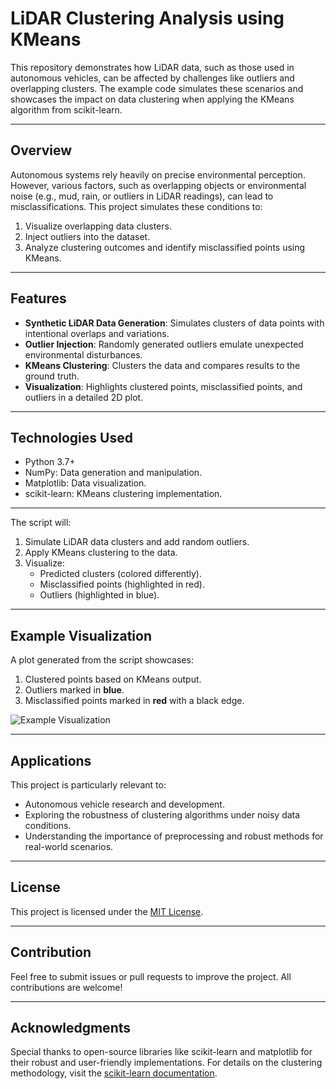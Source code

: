 # LiDAR Clustering Analysis using KMeans

This repository demonstrates how LiDAR data, such as those used in autonomous vehicles, can be affected by challenges like outliers and overlapping clusters. The example code simulates these scenarios and showcases the impact on data clustering when applying the KMeans algorithm from scikit-learn.

---

## Overview
Autonomous systems rely heavily on precise environmental perception. However, various factors, such as overlapping objects or environmental noise (e.g., mud, rain, or outliers in LiDAR readings), can lead to misclassifications. This project simulates these conditions to:

1. Visualize overlapping data clusters.
2. Inject outliers into the dataset.
3. Analyze clustering outcomes and identify misclassified points using KMeans.

---

## Features
- **Synthetic LiDAR Data Generation**: Simulates clusters of data points with intentional overlaps and variations.
- **Outlier Injection**: Randomly generated outliers emulate unexpected environmental disturbances.
- **KMeans Clustering**: Clusters the data and compares results to the ground truth.
- **Visualization**: Highlights clustered points, misclassified points, and outliers in a detailed 2D plot.

---

## Technologies Used
- Python 3.7+
- NumPy: Data generation and manipulation.
- Matplotlib: Data visualization.
- scikit-learn: KMeans clustering implementation.

---

The script will:
1. Simulate LiDAR data clusters and add random outliers.
2. Apply KMeans clustering to the data.
3. Visualize:
   - Predicted clusters (colored differently).
   - Misclassified points (highlighted in red).
   - Outliers (highlighted in blue).

---

## Example Visualization
A plot generated from the script showcases:

1. Clustered points based on KMeans output.
2. Outliers marked in **blue**.
3. Misclassified points marked in **red** with a black edge.

![Example Visualization](images/example_visualization.png)

---

## Applications
This project is particularly relevant to:
- Autonomous vehicle research and development.
- Exploring the robustness of clustering algorithms under noisy data conditions.
- Understanding the importance of preprocessing and robust methods for real-world scenarios.

---

## License
This project is licensed under the [MIT License](LICENSE).

---

## Contribution
Feel free to submit issues or pull requests to improve the project. All contributions are welcome!

---

## Acknowledgments
Special thanks to open-source libraries like scikit-learn and matplotlib for their robust and user-friendly implementations. For details on the clustering methodology, visit the [scikit-learn documentation](https://scikit-learn.org/stable/modules/generated/sklearn.cluster.KMeans.html).

